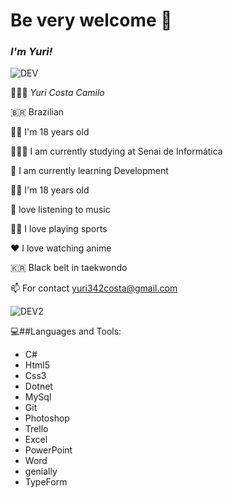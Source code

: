 # Be very welcome 👋


### *I'm Yuri!*
![DEV](https://media.giphy.com/media/iIqmM5tTjmpOB9mpbn/giphy.gif)


   👨🏻‍💻 *Yuri Costa Camilo*

   🇧🇷 Brazilian

👦🏻 I'm 18 years old

👨🏻‍🎓 I am currently studying at Senai de Informática

🌱 I am currently learning Development

👦🏻 I'm 18 years old

🎵 love listening to music

🏊🏻 I love playing sports

❤️ I love watching anime

🇰🇷 Black belt in taekwondo


📫 For contact yuri342costa@gmail.com


![DEV2](https://media.giphy.com/media/eGlWh8b2oDeSuFjGM6/giphy.gif)

💻##Languages and Tools:
- C#
- Html5
- Css3
- Dotnet
- MySql
- Git
- Photoshop
- Trello
- Excel
- PowerPoint
- Word
- genially
- TypeForm



    



